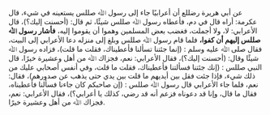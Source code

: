 عن أبي هريرة رضللع أن أعرابيًا جاء إلى رسول ﷲ صللس يستعينه في شيء، قال عكرمة: أراه قال في دم، فأعطاه رسول ﷲ صللس شيئًا، ثم قال: (أحسنت إليك؟)، قال الأعرابي: لا، ولا أجملت، فغضب بعض المسلمين وهموا أن يقوموا إليه، **فأشار رسول ﷲ صللس إليهم أن كفوا،** فلما قام رسول ﷲ صللس وبلغ إلى منزله دعا الأعرابي إلى البيت، فقال صلى ﷲ عليه وسلم : (إنما جئتنا تسألنا فأعطيناك، فقلت ما قلت)، فزاده رسول ﷲ شيئًا وقال: (أحسنت إليك؟)، فقال الأعرابي: نعم، فجزاك ﷲ من أهل وعشيرة خيرًا، قال النبي صللس : (إنك جئتنا فسألتنا فأعطيناك، فقلت ما قلت، وفي أنفس أصحابي عليك من ذلك شيء، فإذا جئت فقل بين أيديهم ما قلت بين يدي حتى يذهب عن صدورهم)، فقال: نعم، فلما جاء الأعرابي قال رسول ﷲ صللس : (إن صاحبكم كان جاءنا فسألنا فأعطيناه، فقال ما قال، وإنا قد دعوناه فزعم أنه قد رضي، كذلك يا أعرابي؟)، فقال الأعرابي: نعم، فجزاك ﷲ من أهل وعشيرة خيرًا.